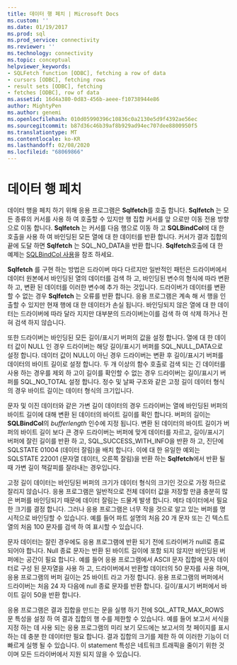 ```yaml
---
title: 데이터 행 페치 | Microsoft Docs
ms.custom: ''
ms.date: 01/19/2017
ms.prod: sql
ms.prod_service: connectivity
ms.reviewer: ''
ms.technology: connectivity
ms.topic: conceptual
helpviewer_keywords:
- SQLFetch function [ODBC], fetching a row of data
- cursors [ODBC], fetching rows
- result sets [ODBC], fetching
- fetches [ODBC], row of data
ms.assetid: 16d4a380-0d83-456b-aeee-f10738944e86
author: MightyPen
ms.author: genemi
ms.openlocfilehash: 010d05990396c10836c0a2130e5d9f4392ae56ec
ms.sourcegitcommit: b87d36c46b39af8b929ad94ec707dee8800950f5
ms.translationtype: MT
ms.contentlocale: ko-KR
ms.lasthandoff: 02/08/2020
ms.locfileid: "68069866"
---
```

# <a name="fetching-a-row-of-data"></a>데이터 행 페치
데이터 행을 페치 하기 위해 응용 프로그램은 **Sqlfetch**를 호출 합니다. **Sqlfetch** 는 모든 종류의 커서를 사용 하 여 호출할 수 있지만 행 집합 커서를 앞 으로만 이동 전용 방향으로 이동 합니다. **Sqlfetch** 는 커서를 다음 행으로 이동 하 고 **SQLBindCol**에 대 한 호출을 사용 하 여 바인딩된 모든 열에 대 한 데이터를 반환 합니다. 커서가 결과 집합의 끝에 도달 하면 **Sqlfetch** 는 SQL_NO_DATA을 반환 합니다. **Sqlfetch**호출에 대 한 예제는 [SQLBindCol 사용](../../../odbc/reference/develop-app/using-sqlbindcol.md)을 참조 하세요.  
  
 **Sqlfetch** 를 구현 하는 방법은 드라이버 마다 다르지만 일반적인 패턴은 드라이버에서 데이터 원본에서 바인딩된 열의 데이터를 검색 하 고, 바인딩된 변수의 형식에 따라 변환 하 고, 변환 된 데이터를 이러한 변수에 추가 하는 것입니다. 드라이버가 데이터를 변환할 수 없는 경우 **Sqlfetch** 는 오류를 반환 합니다. 응용 프로그램은 계속 해 서 행을 인출할 수 있지만 현재 행에 대 한 데이터가 손실 됩니다. 바인딩되지 않은 열에 대 한 데이터는 드라이버에 따라 달라 지지만 대부분의 드라이버는이를 검색 하 여 삭제 하거나 전혀 검색 하지 않습니다.  
  
 또한 드라이버는 바인딩된 모든 길이/표시기 버퍼의 값을 설정 합니다. 열에 대 한 데이터 값이 NULL 인 경우 드라이버는 해당 길이/표시기 버퍼를 SQL_NULL_DATA으로 설정 합니다. 데이터 값이 NULL이 아닌 경우 드라이버는 변환 후 길이/표시기 버퍼를 데이터의 바이트 길이로 설정 합니다. 두 개 이상의 함수 호출로 검색 되는 긴 데이터를 사용 하는 경우를 제외 하 고이 길이를 확인할 수 없는 경우 드라이버는 길이/표시기 버퍼를 SQL_NO_TOTAL 설정 합니다. 정수 및 날짜 구조와 같은 고정 길이 데이터 형식의 경우 바이트 길이는 데이터 형식의 크기입니다.  
  
 문자 및 이진 데이터와 같은 가변 길이 데이터의 경우 드라이버는 열에 바인딩된 버퍼의 바이트 길이에 대해 변환 된 데이터의 바이트 길이를 확인 합니다. 버퍼의 길이는 **SQLBindCol**의 *bufferlength* 인수에 지정 됩니다. 변환 된 데이터의 바이트 길이가 버퍼의 바이트 길이 보다 큰 경우 드라이버는 버퍼에 맞게 데이터를 자르고, 길이/표시기 버퍼에 잘린 길이를 반환 하 고, SQL_SUCCESS_WITH_INFO을 반환 하 고, 진단에 SQLSTATE 01004 (데이터 잘림)을 배치 합니다. 이에 대 한 유일한 예외는 SQLSTATE 22001 (문자열 데이터, 오른쪽 잘림)을 반환 하는 **Sqlfetch**에서 반환 될 때 가변 길이 책갈피를 잘라내는 경우입니다.  
  
 고정 길이 데이터는 바인딩된 버퍼의 크기가 데이터 형식의 크기인 것으로 가정 하므로 잘리지 않습니다. 응용 프로그램은 일반적으로 전체 데이터 값을 저장할 만큼 충분히 많은 버퍼를 바인딩되기 때문에 데이터 잘림는 드물게 발생 합니다. 메타 데이터에서 필요한 크기를 결정 합니다. 그러나 응용 프로그램은 너무 작을 것으로 알고 있는 버퍼를 명시적으로 바인딩할 수 있습니다. 예를 들어 파트 설명의 처음 20 개 문자 또는 긴 텍스트 열의 처음 100 문자를 검색 하 여 표시할 수 있습니다.  
  
 문자 데이터는 잘린 경우에도 응용 프로그램에 반환 되기 전에 드라이버가 null로 종료 되어야 합니다. Null 종료 문자는 반환 된 바이트 길이에 포함 되지 않지만 바인딩된 버퍼에는 공간이 필요 합니다. 예를 들어 응용 프로그램에서 ASCII 문자 집합에 문자 데이터로 구성 된 문자열을 사용 하 고, 드라이버에서 반환할 데이터의 50 문자를 사용 하며, 응용 프로그램의 버퍼 길이는 25 바이트 라고 가정 합니다. 응용 프로그램의 버퍼에서 드라이버는 처음 24 자 다음에 null 종료 문자를 반환 합니다. 길이/표시기 버퍼에서 바이트 길이 50을 반환 합니다.  
  
 응용 프로그램은 결과 집합을 만드는 문을 실행 하기 전에 SQL_ATTR_MAX_ROWS 문 특성을 설정 하 여 결과 집합의 행 수를 제한할 수 있습니다. 예를 들어 보고서 서식을 지정 하는 데 사용 되는 응용 프로그램의 미리 보기 모드에는 보고서의 첫 페이지를 표시 하는 데 충분 한 데이터만 필요 합니다. 결과 집합의 크기를 제한 하 여 이러한 기능이 더 빠르게 실행 될 수 있습니다. 이 statement 특성은 네트워크 트래픽을 줄이기 위한 것 이며 모든 드라이버에서 지원 되지 않을 수 있습니다.

